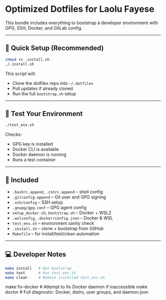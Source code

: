 # Optimized Dotfiles for Laolu Fayese

This bundle includes everything to bootstrap a developer environment with GPG, SSH, Docker, and GitLab config.

---

## 🚀 Quick Setup (Recommended)

```bash
chmod +x .install.sh
./.install.sh
```

This script will:
- Clone the dotfiles repo into `~/.dotfiles`
- Pull updates if already cloned
- Run the full `bootstrap.sh` setup

---

## 🧪 Test Your Environment

```bash
./test_env.sh
```

Checks:
- GPG key is installed
- Docker CLI is available
- Docker daemon is running
- Runs a test container

---

## 📂 Included

- `.bashrc.append`, `.zshrc.append` – shell config
- `.gitconfig.append` – Git user and GPG signing
- `.ssh/config` – SSH setup
- `.gnupg/gpg.conf` – GPG agent config
- `setup_docker.sh`, `bootstrap.sh` – Docker + WSL2
- `.wslconfig`, `.docker/config.json` – Docker & WSL
- `test_env.sh` – environment sanity check
- `.install.sh` – clone + bootstrap from GitHub
- `Makefile` – for install/test/clean automation

---

## 💻 Developer Notes

```bash
make install   # Run bootstrap
make test      # Run test_env.sh
make clean     # Remove installed test_env.sh
```

make fix-docker  # Attempt to fix Docker daemon if inaccessible
make doctor      # Full diagnostic: Docker, distro, user groups, and daemon.json
